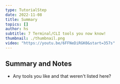 ```yaml
---
type: TutorialStep
date: 2022-11-08
title: Summary
topics: []
author: hs
subtitle: 7 Terminal/CLI tools you now know!
thumbnail: ./thumbnail.png
video: "https://youtu.be/6FFNeDiRGK0&start=357s"
---
```


## Summary and Notes

- Any tools you like and that weren't listed here?
